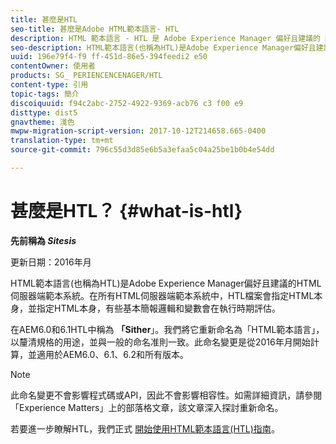 ```yaml
---
title: 甚麼是HTL
seo-title: 甚麼是Adobe HTML範本語言- HTL
description: HTML 範本語言 - HTL 是 Adobe Experience Manager 偏好且建議的 HTML 伺服器端範本系統。
seo-description: HTML範本語言(也稱為HTL)是Adobe Experience Manager偏好且建議的HTML伺服器端範本系統。
uuid: 196e79f4-f9 ff-451d-86e5-394feedi2 e50
contentOwner: 使用者
products: SG_ PERIENCENCENAGER/HTL
content-type: 引用
topic-tags: 簡介
discoiquuid: f94c2abc-2752-4922-9369-acb76 c3 f00 e9
disttype: dist5
gnavtheme: 淺色
mwpw-migration-script-version: 2017-10-12T214658.665-0400
translation-type: tm+mt
source-git-commit: 796c55d3d85e6b5a3efaa5c04a25be1b0b4e54dd

---
```



# 甚麼是HTL？ {#what-is-htl}

**先前稱為 *Sitesis***

更新日期：2016年月

HTML範本語言(也稱為HTL)是Adobe Experience Manager偏好且建議的HTML伺服器端範本系統。在所有HTML伺服器端範本系統中，HTL檔案會指定HTML本身，並指定HTML本身，有些基本簡報邏輯和變數會在執行時期評估。

在AEM6.0和6.1HTL中稱為 **「Sither**」。我們將它重新命名為「HTML範本語言」，以釐清規格的用途，並與一般的命名准則一致。此命名變更是從2016年月開始計算，並適用於AEM6.0、6.1、6.2和所有版本。

>[!NOTE]
>
>此命名變更不會影響程式碼或API，因此不會影響相容性。如需詳細資訊，請參閱「Experience Matters」上的部落格文章，該文章深入探討重新命名。

若要進一步瞭解HTL，我們正式 [開始使用HTML範本語言(HTL)指南](overview.md)。
